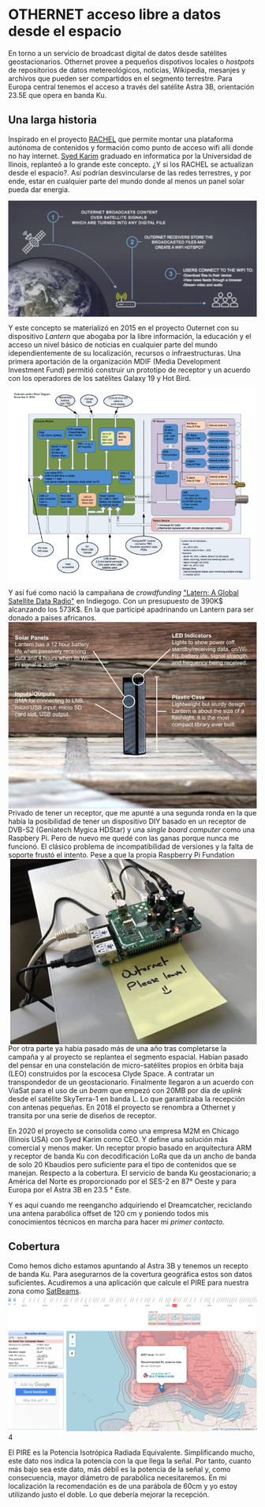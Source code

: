 # OTHERNET acceso libre a datos desde el espacio
En torno a un servicio de broadcast digital de datos desde satélites geostacionarios. Othernet provee a pequeños dispotivos locales o _hostpots_ de repositorios de datos metereológicos, noticias, Wikipedia, mesanjes y archivos que pueden ser compartidos en el segmento terrestre. 
Para Europa central tenemos el acceso a través del satélite Astra 3B, orientación 23.5E que opera en banda Ku.

## Una larga historia
Inspirado en el proyecto [RACHEL](https://worldpossible.org/) que permite montar una plataforma autónoma de contenidos y formación como punto de acceso wifi allí donde no hay internet. [Syed Karim](https://www.linkedin.com/in/syedkarim1/) graduado en informatica por la Universidad de Ilinois, replanteó a lo grande este concepto. ¿Y si los RACHEL se actualizan desde el espacio?. Así podrían desvincularse de las redes terrestres, y por ende, estar en cualquier parte del mundo donde al menos un panel solar pueda dar energia. 

<img src="./img/outernetgraphic-300x139.png" align="center" />

Y este concepto se materializó en 2015 en el proyecto Outernet con su dispositivo _Lantern_ que abogaba por la libre información, la educación y el acceso un nivel básico de noticias en cualquier parte del mundo idependientemente de su localización, recursos o infraestructuras. Una primera aportación de la organización MDIF (Media Development Investment Fund) permitió construir un prototipo de receptor y un acuerdo con los operadores de los satélites Galaxy 19 y Hot Bird.

<img src="./img/LanternBoardDesing.png" align="center" />

Y así fué como nació la campañana de _crowdfunding_ ["Latern: A Global Satellite Data Radio"](https://igg.me/at/outernet/x#/updates/all) en Indiegogo. Con un presupuesto de 390K$ alcanzando los 573K$. En la que participé apadrinando un Lantern para ser donado a paises africanos. 
<img src="./img/FirstLantern.jpg" align="left" />

Privado de tener un receptor, que me apunté a una segunda ronda en la que había la posibilidad de tener un dispositivo DIY basado en un receptor de DVB-S2 (Geniatech Mygica HDStar) y una _single board computer_ como una Raspbery Pi. Pero de nuevo me quedé con las ganas porque nunca me funcionó. El clásico problema de incompatibilidad de versiones y la falta de soporte frustó el intento. Pese a que la propia Raspberry Pi Fundation 
<img src="./img/RPI_Outernet.jpg" align="right" />

Por otra parte ya había pasado más de una año tras completarse la campaña y al proyecto se replantea el segmento espacial. Habían pasado del pensar en una constelación de micro-satélites propios en órbita baja (LEO) construidos por la escocesa Clyde Space. A contratar un transpondedor de un geostacionario. Finalmente llegaron a un acuerdo con ViaSat para el uso de un _beam_ que empezó con 20MB por día de _uplink_ desde el satélite SkyTerra-1 en banda L. Lo que garantizaba la recepción con antenas pequeñas. En 2018 el proyecto se renombra a Othernet y transita por una serie de diseños de receptor. 

En 2020 el proyecto se consolida como una empresa M2M en Chicago (Ilinois USA) con Syed Karim como CEO. Y define una solución más comercial y menos maker. Un receptor propio basado en arquitectura ARM y receptor de banda Ku con decodificación LoRa que da un ancho de banda de solo 20 Kbaudios pero suficiente para el tipo de contenidos que se manejan. Respecto a la cobertura. El servicio de banda Ku geostacionario; a América del Norte es proporcionado por el SES-2 en 87° Oeste y para Europa por el Astra 3B en 23.5 ° Este.

Y es aqui cuando me reengancho adquiriendo el Dreamcatcher, reciclando una antena parabólica offset de 120 cm y poniendo todos mis conocimientos técnicos en marcha para hacer mi _primer contacto_.

## Cobertura
Como hemos dicho estamos apuntando al Astra 3B y tenemos un recepto de banda Ku. Para asegurarnos de la covertura geográfica estos son datos suficientes. Acudiremos a una aplicación que calcule el PIRE para nuestra zona como [SatBeams](https://www.satbeams.com/footprints). 
<img src="./img/Astra3B_footprint.png" align="center" />4

El PIRE es la Potencia Isotrópica Radiada Equivalente. Simplificando mucho, este dato nos indica la potencia con la que llega la señal. Por tanto, cuanto más bajo sea este dato, más débil es la potencia de la señal y, como consecuencia, mayor diámetro de parabólica necesitaremos. En mi localización la recomendación es de una parábola de 60cm y yo estoy utilizando justo el doble. Lo que debería mejorar la recepción.
